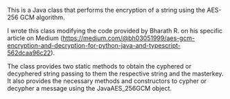 This is a Java class that performs the encryption of a string using the AES-256 GCM algorithm.

I wrote this class modifying the code provided by Bharath R. on his specific article on Medium (https://medium.com/@bh03051999/aes-gcm-encryption-and-decryption-for-python-java-and-typescript-562dcaa96c22).

The class provides two static methods to obtain the cyphered or decyphered string passing to them the respective string and the masterkey.
It also provides the necessary methods and constructors to cypher or decypher a message using the JavaAES_256GCM object.
